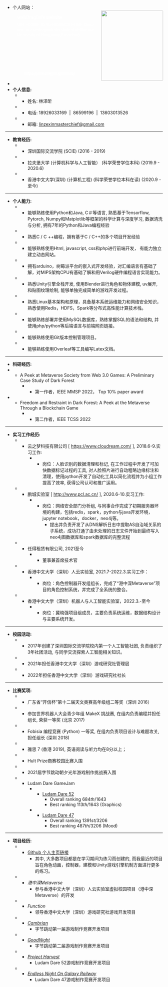 - 个人网站：
  <div contenteditable="false" data-content-editable-void="true"><div style="display: flex; color: rgb(255, 255, 255)"><a rel="noopener noreferrer" style="display: block; color: inherit; text-decoration: none; flex-grow: 1; min-width: 0px;" href="https://webdrag0n.github.io"><div class="notion-focusable" role="button" tabindex="0" style="user-select: none; transition: background 20ms ease-in 0s; cursor: pointer; width: 100%; display: flex; flex-wrap: wrap-reverse; align-items: stretch; text-align: left; overflow: hidden; border: 1px solid rgba(255, 255, 255, 0.16); border-radius: 3px; position: relative; color: inherit; fill: inherit;"><div style="flex: 4 1 180px; padding: 12px 14px 14px; overflow: hidden; text-align: left;"><div style="font-size: 14px; line-height: 20px; color: rgb(255, 255, 255); white-space: nowrap; overflow: hidden; text-overflow: ellipsis; min-height: 24px; margin-bottom: 2px;">webDrag0n's website</div><div style="font-size: 12px; line-height: 16px; color: rgba(255, 255, 255, 0.65); height: 150px; overflow: hidden;">WELECOME TO WEBDRAG0N HOME
  About me
  I'm a undergraduate student at Chinese University of Hongkong(Shenzhen).</div><div style="display: flex; margin-top: 6px;"><img src="https://webdrag0n.github.io/assets/me01.png" style="width: 16px; height: 16px; min-width: 16px; margin-right: 6px;"><div style="font-size: 12px; line-height: 16px; color: rgb(255, 255, 255); white-space: nowrap; overflow: hidden; text-overflow: ellipsis;">https://webdrag0n.github.io/</div></div></div><div style="flex: 1 1 180px; display: block; position: relative;"><div style="position: absolute; inset: 0px;"><div style="width: 100%; height: 100%;"><img src="https://webdrag0n.github.io/assets/me01.png" style="display: block; object-fit: cover; border-radius: 1px; width: 100%; height: 100%;"></div></div></div></div></a></div></div>
-
- **个人信息:**
	- - 姓名: 林泽昕
	- - 电话: 18926033169  |  86599196  |  13603013526
	- - 邮箱: [linzexinmasterchief@gmail.com](mailto:linzexinmasterchief@gmail.com)
- ---
- **教育经历:**
	- - 深圳国际交流学院 (SCIE) (2016 - 2019)
	- - 拉夫堡大学 (计算机科学与人工智能） (科学荣誉学位本科) (2019.9 - 2020.6)
	- - 香港中文大学(深圳) (计算机工程) (科学荣誉学位本科在读) (2020.9 - 至今)
- ---
- **个人能力:**
	- - 能够熟练使用Python和Java, C＃等语言, 熟悉基于Tensorflow, Pytorch, Numpy和Matplotlib等框架的科学计算与深度学习, 数据清洗与分析, 拥有7年的Python和Java编程经验
	- - 熟悉C / C ++编程，拥有基于C / C++的多个项目开发经验
	- - 能够熟练使用Html, javascript, css和php进行前端开发， 有能力独立建立动态网站。
	- - 拥有arduino，树莓派平台的嵌入式开发经验，对汇编语言有基础了解，对MIPS架构CPU有基础了解和用Verilog硬件编程语言实现能力。
	- - 熟悉Unity引擎全栈开发, 使用Blender进行角色和物体建模, uv展开, 和贴图纹理绘制, 能够单独完成简单的游戏开发过程。
	- - 熟悉Linux基本架构和原理，具备基本系统运维能力和网络安全知识，熟悉使用Redis，HDFS，Spark等分布式高性能计算技术栈。
	- - 能够熟练部署并使用MySQL数据库，熟练掌握SQL的语法和结构, 并使用php/python等后端语言与前端网页链接。
	- - 能够熟练使用Git版本控制管理项目。
	- - 能够熟练使用Overleaf等工具编写Latex文档。
- ---
- **科研经历:**
- - A Peek at Metaverse Society from Web 3.0 Games: A Preliminary Case Study of Dark Forest
	- - 第一作者，IEEE MMSP 2022， Top 10% paper award
- - Freedom and Restraint in Dark Forest: A Peek at the Metaverse Through a Blockchain Game
	- - 第二作者，IEEE TCSS 2022
- ---
- **实习工作经历:**
	- - 云之梦科技有限公司 [ https://www.cloudream.com/ ], 2018.6-9.实习工作:
		- - 岗位：人脸识别的数据清理和标记, 在工作过程中开发了可加快数据标记过程的工具, 对人脸照片进行自动粗略边缘标注和清理，使用python开发了自动化工具以简化流程并为小组工作提高了效率, 获得公司认可和推广运用。
	- - 鹏城实验室 [ http://www.pcl.ac.cn/ ], 2020.6-10.实习工作:
		- - 岗位：网络安全部门分析组, 与同事合作完成了初期服务器环境的构建，包括redis，spark，python与java开发环境，jupyter notebook，docker，neo4j等。
			- 提出并负责开发了从DNS解析日志中提取AS自治域关系的子系统，成功打通了由未处理的日志文件开始到最终写入neo4j图数据库和spark数据库的完整流程
	- - 任得租赁有限公司, 2021至今
		- - 董事兼首席技术官
	- - 香港中文大学（深圳）人云实验室, 2021.7-2022.3.实习工作：
		- - 岗位：角色控制器开发组组长，完成了“港中深Metaverse”项目的角色控制系统，并完成了全系统的整合。
	- - 香港中文大学（深圳）机器人与人工智能实验室，2022.3.-至今
		- - 岗位：冀晓强项目组成员，主要负责系统运维，数据结构设计与主要系统开发。
- ---
- **校园活动:**
	- - 2017年创建了深圳国际交流学院校内第一个人工智能社团, 负责组织了3年社团活动, 与同学交流探索人工智能相关知识。
	- - 2021年担任香港中文大学（深圳）游戏研究社管理层
	- - 2022年担任香港中文大学（深圳）游戏研究社社长
- ---
- **比赛奖项:**
	- - 广东省“开信杯”第十二届天文奥赛高年级组二等奖（深圳 2016）
	- - 参加世界机器人大会青少年组 MakeX 挑战赛, 在组内负责编程并担任组长, 荣获一等奖 (北京 2017)
	- - Fobisia 编程竞赛 (Python) 一等奖, 在组内负责项目设计与难题攻关, 担任组长 (深圳 2018)
	- - 雅思 7 (香港 2019), 英语阅读与听力均在8分以上；
	- - Hult Prize商赛校园比赛入围
	- - 2021届字节跳动朝夕光年游戏制作挑战赛入围
	- - Ludam Dare GameJam
		- - [Ludam Dare 52](https://ldjam.com/events/ludum-dare/52/projekt-harvest)
			- Overall ranking $684th/1643$
			- Best ranking $113th/1643$ (Graphics)
		- - [Ludam Dare 47](https://ldjam.com/events/ludum-dare/47/endless-night-on-galaxy-railway)
			- Overall ranking $1391st/3206$
			- Best ranking $487th/3206$ (Mood)
- ---
- **项目经历:**
	- - [Github 个人主页链接](https://github.com/linzexinmasterchief)
		- 其中, 大多数项目都是在学习期间为练习而创建的, 而我最近的项目旨在角色动画，控制器，建模和Unity游戏引擎机制方面进行更多的练习。
	- - *港中深Metaverse*
		- 参与香港中文大学（深圳）人云实验室虚拟校园项目（港中深Metaverse）的开发
	- - *Function*
		- 领导香港中文大学（深圳）游戏研究社游戏开发项目
	- - [*Cambrian*](https://github.com/webDrag0n/Bytedance-Cambrian)
		- 字节跳动第一届游戏制作竞赛开发项目
	- - [*GoodNight*](https://github.com/webDrag0n/GoodNight)
		- 字节跳动第二届游戏制作竞赛开发项目
	- - [*Project Harvest*](https://ldjam.com/events/ludum-dare/52/projekt-harvest)
		- Ludam Dare 52游戏制作竞赛开发项目
	- - [*Endless Night On Galaxy Railway*](https://ldjam.com/events/ludum-dare/47/endless-night-on-galaxy-railway)
		- Ludam Dare 47游戏制作竞赛开发项目